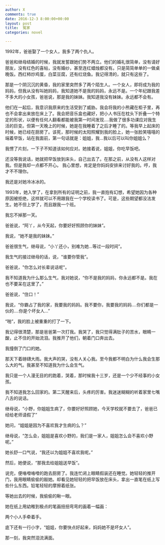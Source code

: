 ```yaml
---
author: X
comments: true
date: 2016-12-3 8:00:00+00:00
layout: post
title:  冤家
categories: novel

---
```


1992年，爸爸娶了一个女人，我多了两个仇人。

爸爸和继母结婚的时候，我就发誓跟她们势不两立。他们的婚礼很简单，没有请好朋友，没有红色的喜帖，没有婚纱，甚至连红蜡烛都没有。只是简简单单的一做桌晚饭。西红柿炒鸡蛋，白菜豆腐，还有红烧鱼。我记得清的，就只有这些了。

那是一个阴沉沉的黄昏，我的家里突然多了两个陌生人。一个女人，即将成为我的妈妈，但我从没有叫她妈妈，我知道她不是我的妈妈，永远不是。一个年纪跟我差不多大的小女孩，爸爸说，那是我的妹妹。我知道我没有妹妹。永远都不会有。

他们在一起后，我意识我原来的生活受到了威胁。我会将我的小熊藏在柜子里，再也不会拿出来放在床上了。我会把音乐盒也藏好，把小人书压在枕头下折叠一个特定的形状，以便有任何人翻看都能被我第一时间发现....我做了很多功课应对我生活的巨变。但第一天晚上的时候，她是在我睡着了之后才睡了的。等我早上起床的时候，她已经在厨房了。该死，那时候的太阳照耀到我的脸上，她一张脸笑嘻嘻的端着早饭，站在我面前，第一句话就是：姐姐，我...我以后可以叫你姐姐么？

我愣了片刻，一下子不知道该如何应对。她接着说，姐姐，你吃早饭吧。

还没等我说话，她就把早饭放到床头，自己出去了。在那之前，从没有人这样对我。但是我却一点都不开心。 我心里想，肯定是你妈妈安排来讨好我的。哼，我才不不理你。

我还是对她冷冰冰的。

1993年，她入学了，在拿到所有的证明之前，我一直抱有幻想，希望她因为各种原因被拒绝，这样就可以不用跟我在一个学校读书了。可是，这些期望都没法发生。她不但上学了，而且跟我一个班。

我忘不掉那一天。

爸爸说，“阿丫，从今天起，你要好好照顾你的妹妹”。

我说，“她不是我的妹妹。”

爸爸很生气，继母说，“小丫还小，别难为她...等过一段时间”。

我生气的接过继母的话，说，“谁要你管我”。

爸爸说，"你怎么对长辈说话呢"。

我不知道我为什么那么生气，我对她说，“你不是我的妈妈，你永远都不是。我在也不要呆在这里了。”

爸爸说，“住口！”

我说，“你霸占了我的家，我要我的妈妈。我不要你，我要我的妈妈....你们都是一伙的....你是个坏女人...”

“啪”，我的脸上被重重的打了一下。

我记得很清楚，那是爸爸第一次打我。我哭了，我只觉得满肚子的苦水，眼睛一酸，止不住的开始流泪。我推开了他们，朝着门口奔出去。

我撞倒了门口的她。

那天下着磅礴大雨。我大声的哭，没有人关心我。至今我都不明白为什么我会生那么大的气。我甚至不知道我为什么会生气。

我只是一个人漫无目的的跑着，哭着，那时候我十三岁，还是一个少不经事的小女孩。



我不知道我怎么回家的。第二天醒来后，头疼的厉害。我迷迷糊糊的听着家里七嘴八舌的说话。

继母说，“小野，你姐姐生病了，你要好好照顾她，今天学校就不要去了，爸爸已经给老师请假了”

她问，“姐姐是因为不喜欢我才生病的么？”

继母说，“怎么会，姐姐是喜欢小野的，我们是一家人，姐姐怎么会不喜欢小野呢。”

她长舒一口气说，“我还以为姐姐不喜欢我呢。”

然后，她便说，“那我去给姐姐送早饭”。

说完，便咯噔咯噔的跑去厨房了。我连忙闭上眼睛假装还在睡觉。她轻轻的推开门，我用眼睛偷偷的敲她。却看见她轻轻的把早饭放在床头，拿出一直笔在纸上写些什么东西。铅笔轻轻的摩擦着纸张。

等她出去的时候，我偷偷的瞅一眼。

她在纸上用幼稚到极点的笔画扭扭弯弯的画着一幅画：

两个小人手牵着手。

底下还有一行小字，“姐姐，你要快点好起来，妈妈她不是坏女人”。

那一刻，我突然泪流满面。
